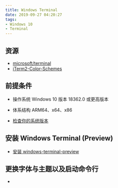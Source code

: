 ```yaml
---
title: Windows Terminal
date: 2019-09-27 04:20:27
tags:
- Windows 10
- Terminal
---
```


## 资源

- [microsoft/terminal](https://github.com/microsoft/terminal/)
- [iTerm2-Color-Schemes](https://github.com/mbadolato/iTerm2-Color-Schemes/tree/master/windowsterminal)

## 前提条件

- 操作系统	Windows 10 版本 18362.0 或更高版本
- 体系结构	ARM64、x64、x86

- [检查你的系统版本](https://docs.microsoft.com/zh-cn/windows/wsl/troubleshooting#check-your-build-number)

## 安装 Windows Terminal (Preview)

- [安装 windows-terminal-preview](https://www.microsoft.com/zh-cn/p/windows-terminal-preview/9n0dx20hk701?activetab=pivot:overviewtab)

## 更换字体与主题以及启动命令行

- []()



